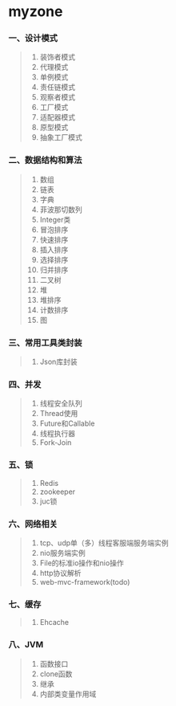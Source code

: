 # myzone
### 一、设计模式
>1) 装饰者模式
>2) 代理模式
>3) 单例模式
>4) 责任链模式
>5) 观察者模式
>6) 工厂模式
>7) 适配器模式
>8) 原型模式
>9) 抽象工厂模式
### 二、数据结构和算法
>1) 数组
>2) 链表
>3) 字典
>4) 菲波那切数列
>5) Integer类
>6) 冒泡排序
>7) 快速排序
>8) 插入排序
>9) 选择排序
>10) 归并排序
>11) 二叉树
>12) 堆
>13) 堆排序
>14) 计数排序
>15) 图
### 三、常用工具类封装
>1) Json库封装
### 四、并发
>1) 线程安全队列
>2) Thread使用
>3) Future和Callable
>4) 线程执行器
>5) Fork-Join
### 五、锁
>1) Redis
>2) zookeeper
>3) juc锁
### 六、网络相关
>1) tcp、udp单（多）线程客服端服务端实例 
>2) nio服务端实例
>3) File的标准io操作和nio操作  
>4) http协议解析
>5) web-mvc-framework(todo)     
### 七、缓存
>1) Ehcache
### 八、JVM
>1) 函数接口
>2) clone函数
>3) 继承
>4) 内部类变量作用域


